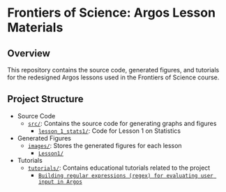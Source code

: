 # Frontiers of Science: Argos Lesson Materials

## Overview

This repository contains the source code, generated figures, and tutorials for the redesigned Argos lessons used in the Frontiers of Science course. 

## Project Structure

- Source Code
  - [`src/`](./src): Contains the source code for generating graphs and figures
    - [`lesson_1_stats1/`](./src/lesson_1_stats1): Code for Lesson 1 on Statistics
- Generated Figures
  - [`images/`](./images): Stores the generated figures for each lesson
    - [`Lesson1/`](./images/Lesson1)
- Tutorials
  - [`tutorials/`](./tutorials): Contains educational tutorials related to the project
    - [`Building regular expressions (regex) for evaluating user input in Argos`](./tutorials/validating_student_input_using_regular_expressions.md)
